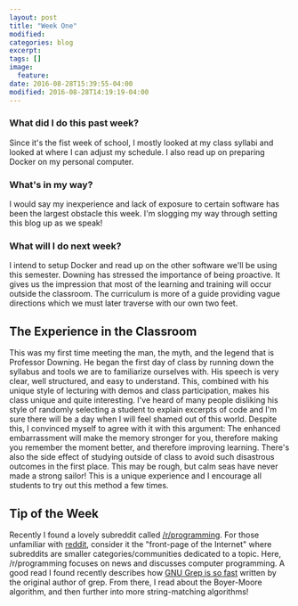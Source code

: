 ```yaml
---
layout: post
title: "Week One"
modified:
categories: blog
excerpt:
tags: []
image:
  feature:
date: 2016-08-28T15:39:55-04:00
modified: 2016-08-28T14:19:19-04:00
---
```

### What did I do this past week?
Since it's the fist week of school, I mostly looked at my class syllabi and looked at where I can adjust my schedule. I also read up on preparing Docker on my personal computer.

### What's in my way?
I would say my inexperience and lack of exposure to certain software has been the largest obstacle this week. I'm slogging my way through setting this blog up as we speak!

### What will I do next week?
I intend to setup Docker and read up on the other software we'll be using this semester. Downing has stressed the importance of being proactive. It gives us the impression that most of the learning and training will occur outside the classroom. The curriculum is more of a guide providing vague directions which we must later traverse with our own two feet.

## The Experience in the Classroom
This was my first time meeting the man, the myth, and the legend that is Professor Downing. He began the first day of class by running down the syllabus and tools we are to familiarize ourselves with. His speech is very clear, well structured, and easy to understand. This, combined with his unique style of lecturing with demos and class participation, makes his class unique and quite interesting. I've heard of many people disliking his style of randomly selecting a student to explain excerpts of code and I'm sure there will be a day when I will feel shamed out of this world. Despite this, I convinced myself to agree with it with this argument: The enhanced embarrassment will make the memory stronger for you, therefore making you remember the moment better, and therefore improving learning. There's also the side effect of studying outside of class to avoid such disastrous outcomes in the first place. This may be rough, but calm seas have never made a strong sailor! This is a unique experience and I encourage all students to try out this method a few times.

## Tip of the Week
Recently I found a lovely subreddit called [/r/programming]. For those unfamiliar with [reddit], consider it the "front-page of the Internet" where subreddits are smaller categories/communities dedicated to a topic. Here, /r/programming focuses on news and discusses computer programming. A good read I found recently describes how [GNU Grep is so fast] written by the original author of grep. From there, I read about the Boyer-Moore algorithm, and then further into more string-matching algorithms!

[/r/programming]: https://reddit.com/r/programming
[reddit]: https://reddit.com
[GNU Grep is so fast]: https://lists.freebsd.org/pipermail/freebsd-current/2010-August/019310.html
